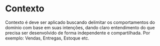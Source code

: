 # Contexto

Contexto é deve ser aplicado buscando delimitar os comportamentos do domínio com base em suas intenções, dando claro entendimento do que precisa ser desenvolvido de forma independente e compartilhada. Por exemplo: Vendas, Entregas, Estoque etc.